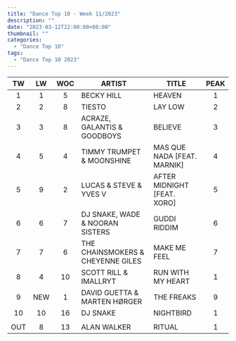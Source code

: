 ```yaml
---
title: "Dance Top 10 - Week 11/2023"
description: ""
date: "2023-03-12T22:00:00+08:00"
thumbnail: ""
categories:
  - "Dance Top 10"
tags:
  - "Dance Top 10 2023"
---
```

<!--more-->
|TW|LW|WOC|ARTIST|TITLE|PEAK|
|:----:|:----:|:----:|----|----|:----:|
|1|1|5|BECKY HILL|HEAVEN|1|
|2|2|8|TIESTO|LAY LOW|2|
|3|3|8|ACRAZE, GALANTIS & GOODBOYS|BELIEVE|3|
|4|5|4|TIMMY TRUMPET & MOONSHINE|MAS QUE NADA [FEAT. MARNIK]|4|
|5|9|2|LUCAS & STEVE & YVES V|AFTER MIDNIGHT [FEAT. XORO]|5|
|6|6|7|DJ SNAKE, WADE & NOORAN SISTERS|GUDDI RIDDIM|6|
|7|7|6|THE CHAINSMOKERS & CHEYENNE GILES|MAKE ME FEEL|7|
|8|4|10|SCOTT RILL & IMALLRYT|RUN WITH MY HEART|1|
|9|NEW|1|DAVID GUETTA & MARTEN HØRGER|THE FREAKS|9|
|10|10|16|DJ SNAKE|NIGHTBIRD|1|
| | | | | | |
|OUT|8|13|ALAN WALKER|RITUAL|1|